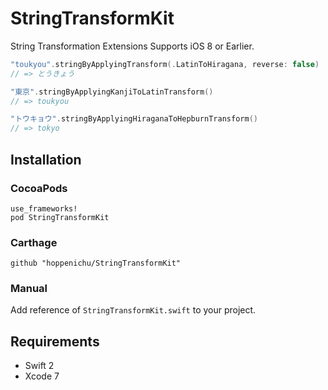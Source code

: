 # StringTransformKit
String Transformation Extensions Supports iOS 8 or Earlier.

```swift
"toukyou".stringByApplyingTransform(.LatinToHiragana, reverse: false)
// => とうきょう

"東京".stringByApplyingKanjiToLatinTransform()
// => toukyou

"トウキョウ".stringByApplyingHiraganaToHepburnTransform()
// => tokyo
```


## Installation

### CocoaPods

```
use_frameworks!
pod StringTransformKit
```

### Carthage

```
github "hoppenichu/StringTransformKit"
```

### Manual

Add reference of `StringTransformKit.swift` to your project.


## Requirements

- Swift 2
- Xcode 7
